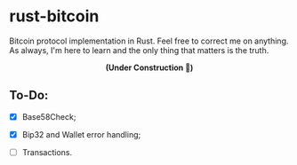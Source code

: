 # rust-bitcoin
Bitcoin protocol implementation in Rust.
Feel free to correct me on anything. As always, I'm here to learn and the only thing that matters is the truth.

<center><b>(Under Construction 🚧)</b></center>

## To-Do:
- [x] Base58Check;
- [x] Bip32 and Wallet error handling;
- [ ] Transactions.

